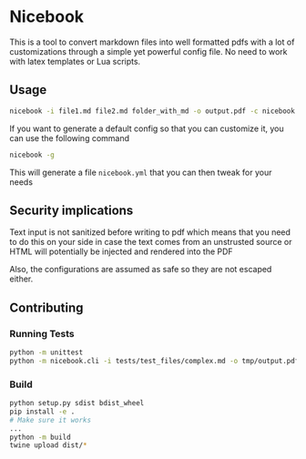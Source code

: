 # Nicebook

This is a tool to convert markdown files into well formatted pdfs with a lot of customizations through a simple yet powerful config file. No need to work with latex templates or Lua scripts.

## Usage

```bash
nicebook -i file1.md file2.md folder_with_md -o output.pdf -c nicebook.yml
```

If you want to generate a default config so that you can customize it, you can use the following command

```bash
nicebook -g
```

This will generate a file `nicebook.yml` that you can then tweak for your needs

## Security implications

Text input is not sanitized before writing to pdf which means that you need to do this on your side in case the text comes from an unstrusted source or HTML will potentially be injected and rendered into the PDF

Also, the configurations are assumed as safe so they are not escaped either.

## Contributing

### Running Tests

```bash
python -m unittest
python -m nicebook.cli -i tests/test_files/complex.md -o tmp/output.pdf
```

### Build

```bash
python setup.py sdist bdist_wheel
pip install -e .
# Make sure it works
...
python -m build
twine upload dist/*
```
